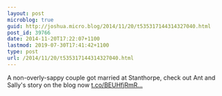 ```yaml
---
layout: post
microblog: true
guid: http://joshua.micro.blog/2014/11/20/t535317144314327040.html
post_id: 39766
date: 2014-11-20T17:22:07+1100
lastmod: 2019-07-30T17:41:42+1100
type: post
url: /2014/11/20/t535317144314327040.html
---
```

A non-overly-sappy couple got married at Stanthorpe, check out Ant and Sally's story on the blog now [t.co/BEUHfjRmR...](http://t.co/BEUHfjRmRW)
